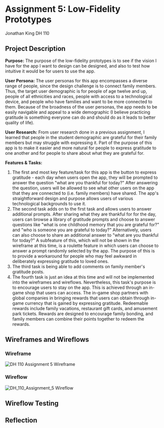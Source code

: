 # Assignment 5: Low-Fidelity Prototypes

Jonathan King
DH 110

## Project Description

**Purpose:** The purpose of the low-fidelity prototypes is to see if the vision I have for the app I want to design can be designed, and also to test how intuitive it would be for users to use the app.

**User Persona:** The user personas for this app encompasses a diverse range of people, since the design challenge is to connect family members. Thus, the target user demographic is for people of age twelve and up, people of all ethnicities and races, people with access to a technological device, and people who have families and want to be more connected to them. Because of the broadness of the user personas, the app needs to be easily navigable and appeal to a wide demographic (I believe practicing gratitude is something everyone can do and should do as it leads to better quality of life). 

**User Research:** From user research done in a previous assignment, I learned that people in the student demographic are grateful for their family members but may struggle with expressing it. Part of the purpose of this app is to make it easier and more natural for people to express gratitude to one another and for people to share about what they are grateful for. 

**Features & Tasks:**

1. The first and most key feature/task for this app is the button to express gratitude - each day when users open the app, they will be prompted to answer the question "what are you thankful for today?" After answering the question, users will be allowed to see what other users on the app that they are connected to (i.e. family members) have shared. The app's straightforward design and purpose allows users of various technological backgrounds to use it. 
2. The second task adds on to the first task and allows users to answer additional prompts. After sharing what they are thankful for for the day, users can browse a library of gratitude prompts and choose to answer questions like "what is one childhood memory that you are grateful for?" and "who is someone you are grateful to today?" Alternatively, users can also choose to share an additional answer to "what are you thankful for today?" A subfeature of this, which will not be shown in the wireframe at this time, is a roulette feature in which users can choose to answer a prompt randomly selected by the app. The purpose of this is to provide a workaround for people who may feel awkward in deliberately expressing gratitude to loved ones.
3. The third task is being able to add comments on family member's gratitude posts.
4. The fourth task is just an idea at this time and will not be implemented into the wireframes and wireflows. Nevertheless, this task's purpose is to encourage users to stay on the app. This is achieved through an in-game shop that users can access. The in-game shop partners with global companies in bringing rewards that users can obtain through in-game currency that is gained by expressing gratitude. Redeemable rewards include family vacations, restaurant gift cards, and amusement park tickets. Rewards are designed to encourage family bonding, and family members can combine their points together to redeem the rewards.

## Wireframes and Wireflows

### Wireframe
![DH 110 Assignment 5 Wireframe](https://user-images.githubusercontent.com/87508730/236999020-8186b3d5-4cec-4f51-99f1-8c4ade639076.jpg)

### Wireflow
![DH_110_Assignment_5 Wireflow](https://user-images.githubusercontent.com/87508730/237002441-14eebd55-f246-422c-8722-5a750a456923.jpg)

## Wireflow Testing

## Reflection

